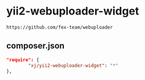 # yii2-webuploader-widget
```
https://github.com/fex-team/webuploader
```

composer.json
-----
```json
"require": {
        "xj/yii2-webuploader-widget": "*"
},
```
